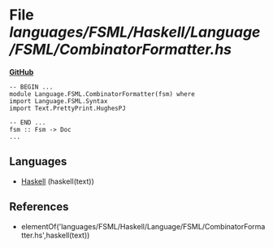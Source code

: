# File _languages/FSML/Haskell/Language/FSML/CombinatorFormatter.hs_
**[GitHub](https://github.com/softlang/yas/blob/master/languages/FSML/Haskell/Language/FSML/CombinatorFormatter.hs)**
```
-- BEGIN ...
module Language.FSML.CombinatorFormatter(fsm) where
import Language.FSML.Syntax
import Text.PrettyPrint.HughesPJ

-- END ...
fsm :: Fsm -> Doc
...
```

## Languages
* [Haskell](../languages/Haskell.md) (haskell(text))

## References
* elementOf('languages/FSML/Haskell/Language/FSML/CombinatorFormatter.hs',haskell(text))
